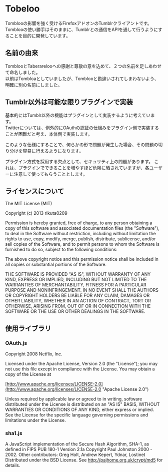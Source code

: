 Tobeloo
=======
Tomblooの影響を強く受けるFirefoxアドオンのTumblrクライアントです。  
Tomblooの使い勝手はそのままに、Tumblrとの通信をAPIを通して行うようにすることを目的に開発しています。

名前の由来
----------
TomblooとTaberarelooへの感謝と尊敬の意を込めて、２つの名前を足しあわせて命名しました。  
以前はTombloaとしていましたが、Tomblooと勘違いされてしまわないよう、明確に別の名前にしました。

Tumblr以外は可能な限りプラグインで実装
--------------------------------------
基本的にはTumblr以外の機能はプラグインとして実装するように考えています。  
Twitterについては、例外的にOAuthの認証の仕組みをプラグイン側で実装することが困難だと考え、本体側で実装します。

このような仕様にすることで、何らかの形で問題が発生した場合、その問題の切り分けを容易に行えるようになります。

プラグイン方式を採用する欠点として、セキュリティ上の問題があります。
これは、プラグインでできることを増やすほど危険に晒されていますが、各ユーザーに注意して使ってもらうこととします。

ライセンスについて
------------------
The MIT License (MIT)

Copyright (c) 2013 rikuta0209

Permission is hereby granted, free of charge, to any person obtaining a copy
of this software and associated documentation files (the "Software"), to deal
in the Software without restriction, including without limitation the rights
to use, copy, modify, merge, publish, distribute, sublicense, and/or sell
copies of the Software, and to permit persons to whom the Software is
furnished to do so, subject to the following conditions:

The above copyright notice and this permission notice shall be included in
all copies or substantial portions of the Software.

THE SOFTWARE IS PROVIDED "AS IS", WITHOUT WARRANTY OF ANY KIND, EXPRESS OR
IMPLIED, INCLUDING BUT NOT LIMITED TO THE WARRANTIES OF MERCHANTABILITY,
FITNESS FOR A PARTICULAR PURPOSE AND NONINFRINGEMENT. IN NO EVENT SHALL THE
AUTHORS OR COPYRIGHT HOLDERS BE LIABLE FOR ANY CLAIM, DAMAGES OR OTHER
LIABILITY, WHETHER IN AN ACTION OF CONTRACT, TORT OR OTHERWISE, ARISING FROM,
OUT OF OR IN CONNECTION WITH THE SOFTWARE OR THE USE OR OTHER DEALINGS IN
THE SOFTWARE.

使用ライブラリ
--------------
### OAuth.js
Copyright 2008 Netflix, Inc.

Licensed under the Apache License, Version 2.0 (the "License");
you may not use this file except in compliance with the License.
You may obtain a copy of the License at

[http://www.apache.org/licenses/LICENSE-2.0](http://www.apache.org/licenses/LICENSE-2.0 "Apache License 2.0")

Unless required by applicable law or agreed to in writing, software
distributed under the License is distributed on an "AS IS" BASIS,
WITHOUT WARRANTIES OR CONDITIONS OF ANY KIND, either express or implied.
See the License for the specific language governing permissions and
limitations under the License.

### sha1.js
A JavaScript implementation of the Secure Hash Algorithm, SHA-1, 
as defined in FIPS PUB 180-1 Version 2.1a Copyright Paul Johnston 2000 - 2002.
Other contributors: Greg Holt, Andrew Kepert, Ydnar, Lostinet
Distributed under the BSD License.
See http://pajhome.org.uk/crypt/md5 for details.